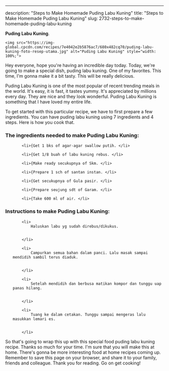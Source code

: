 ---
description: "Steps to Make Homemade Puding Labu Kuning"
title: "Steps to Make Homemade Puding Labu Kuning"
slug: 2732-steps-to-make-homemade-puding-labu-kuning

<p>
	<strong>Puding Labu Kuning</strong>. 
	
</p>
<p>
	
	<img src="https://img-global.cpcdn.com/recipes/7e4042e2b5876ac7/680x482cq70/puding-labu-kuning-foto-resep-utama.jpg" alt="Puding Labu Kuning" style="width: 100%;">
	
	
</p>
<p>
	Hey everyone, hope you're having an incredible day today. Today, we're going to make a special dish, puding labu kuning. One of my favorites. This time, I'm gonna make it a bit tasty. This will be really delicious.
</p>
	
<p>
	
</p>
<p>
	Puding Labu Kuning is one of the most popular of recent trending meals in the world. It's easy, it is fast, it tastes yummy. It's appreciated by millions every day. They are nice and they look wonderful. Puding Labu Kuning is something that I have loved my entire life.
</p>

<p>
To get started with this particular recipe, we have to first prepare a few ingredients. You can have puding labu kuning using 7 ingredients and 4 steps. Here is how you cook that.
</p>

<h3>The ingredients needed to make Puding Labu Kuning:</h3>

<ol>
	
		<li>{Get 1 bks of agar-agar swallow putih. </li>
	
		<li>{Get 1/8 buah of labu kuning rebus. </li>
	
		<li>{Make ready secukupnya of Skm. </li>
	
		<li>{Prepare 1 sch of santan instan. </li>
	
		<li>{Get secukupnya of Gula pasir. </li>
	
		<li>{Prepare seujung sdt of Garam. </li>
	
		<li>{Take 600 ml of air. </li>
	
</ol>
<p>
	
</p>

<h3>Instructions to make Puding Labu Kuning:</h3>

<ol>
	
		<li>
			Haluskan labu yg sudah direbus/dikukus.
			
			
		</li>
	
		<li>
			Campurkan semua bahan dalam panci. Lalu masak sampai mendidih sambil terus diaduk.
			
			
		</li>
	
		<li>
			Setelah mendidih dan berbusa matikan kompor dan tunggu uap panas hilang.
			
			
		</li>
	
		<li>
			Tuang ke dalam cetakan. Tunggu sampai mengeras lalu masukkan lemari es.
			
			
		</li>
	
</ol>

<p>
	
</p>

<p>
	So that's going to wrap this up with this special food puding labu kuning recipe. Thanks so much for your time. I'm sure that you will make this at home. There's gonna be more interesting food at home recipes coming up. Remember to save this page on your browser, and share it to your family, friends and colleague. Thank you for reading. Go on get cooking!
</p>
